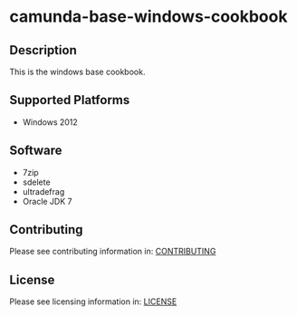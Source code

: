 # camunda-base-windows-cookbook

## Description

This is the windows base cookbook.

## Supported Platforms

* Windows 2012

## Software

* 7zip
* sdelete
* ultradefrag
* Oracle JDK 7


## Contributing

Please see contributing information in: [CONTRIBUTING](CONTRIBUTING.md)


## License

Please see licensing information in: [LICENSE](LICENSE)

